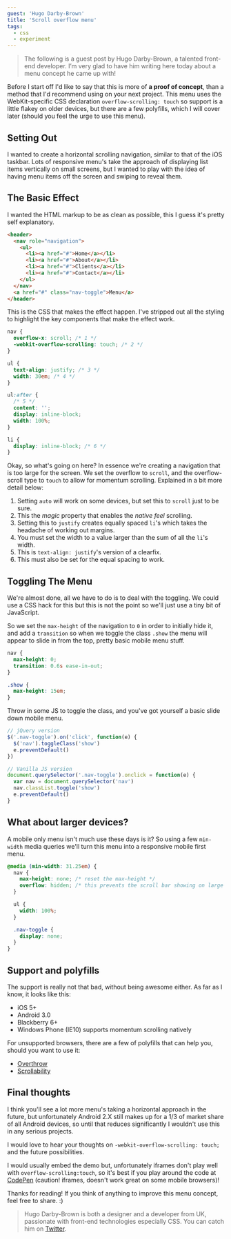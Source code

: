 ```yaml
---
guest: 'Hugo Darby-Brown'
title: 'Scroll overflow menu'
tags:
  - css
  - experiment
---
```


> The following is a guest post by Hugo Darby-Brown, a talented front-end developer. I’m very glad to have him writing here today about a menu concept he came up with!

Before I start off I'd like to say that this is more of **a proof of concept**, than a method that I'd recommend using on your next project. This menu uses the WebKit-specific CSS declaration `overflow-scrolling: touch` so support is a little flakey on older devices, but there are a few polyfills, which I will cover later (should you feel the urge to use this menu).

## Setting Out

I wanted to create a horizontal scrolling navigation, similar to that of the iOS taskbar. Lots of responsive menu's take the approach of displaying list items vertically on small screens, but I wanted to play with the idea of having menu items off the screen and swiping to reveal them.

## The Basic Effect

I wanted the HTML markup to be as clean as possible, this I guess it's pretty self explanatory.

```html
<header>
  <nav role="navigation">
    <ul>
      <li><a href="#">Home</a></li>
      <li><a href="#">About</a></li>
      <li><a href="#">Clients</a></li>
      <li><a href="#">Contact</a></li>
    </ul>
  </nav>
  <a href="#" class="nav-toggle">Menu</a>
</header>
```

This is the CSS that makes the effect happen. I've stripped out all the styling to highlight the key components that make the effect work.

```css
nav {
  overflow-x: scroll; /* 1 */
  -webkit-overflow-scrolling: touch; /* 2 */
}

ul {
  text-align: justify; /* 3 */
  width: 30em; /* 4 */
}

ul:after {
  /* 5 */
  content: '';
  display: inline-block;
  width: 100%;
}

li {
  display: inline-block; /* 6 */
}
```

Okay, so what's going on here? In essence we're creating a navigation that is too large for the screen. We set the overflow to `scroll`, and the overflow-scroll type to `touch` to allow for momentum scrolling. Explained in a bit more detail below:

1. Setting `auto` will work on some devices, but set this to `scroll` just to be sure.
1. This the _magic_ property that enables the _native feel_ scrolling.
1. Setting this to `justify` creates equally spaced `li`'s which takes the headache of working out margins.
1. You must set the width to a value larger than the sum of all the `li`'s width.
1. This is `text-align: justify`'s version of a clearfix.
1. This must also be set for the equal spacing to work.

## Toggling The Menu

We're almost done, all we have to do is to deal with the toggling. We could use a CSS hack for this but this is not the point so we'll just use a tiny bit of JavaScript.

So we set the `max-height` of the navigation to `0` in order to initially hide it, and add a `transition` so when we toggle the class `.show` the menu will appear to slide in from the top, pretty basic mobile menu stuff.

```css
nav {
  max-height: 0;
  transition: 0.6s ease-in-out;
}

.show {
  max-height: 15em;
}
```

Throw in some JS to toggle the class, and you've got yourself a basic slide down mobile menu.

```javascript
// jQuery version
$('.nav-toggle').on('click', function(e) {
  $('nav').toggleClass('show')
  e.preventDefault()
})

// Vanilla JS version
document.querySelector('.nav-toggle').onclick = function(e) {
  var nav = document.querySelector('nav')
  nav.classList.toggle('show')
  e.preventDefault()
}
```

## What about larger devices?

A mobile only menu isn't much use these days is it? So using a few `min-width` media queries we'll turn this menu into a responsive mobile first menu.

```css
@media (min-width: 31.25em) {
  nav {
    max-height: none; /* reset the max-height */
    overflow: hidden; /* this prevents the scroll bar showing on large devices */
  }

  ul {
    width: 100%;
  }

  .nav-toggle {
    display: none;
  }
}
```

## Support and polyfills

The support is really not that bad, without being awesome either. As far as I know, it looks like this:

- iOS 5+
- Android 3.0
- Blackberry 6+
- Windows Phone (IE10) supports momentum scrolling natively

For unsupported browsers, there are a few of polyfills that can help you, should you want to use it:

- [Overthrow](https://filamentgroup.github.io/Overthrow/)
- [Scrollability](https://github.com/joehewitt/scrollability/)

## Final thoughts

I think you'll see a lot more menu's taking a horizontal approach in the future, but unfortunately Android 2.X still makes up for a 1/3 of market share of all Android devices, so until that reduces significantly I wouldn't use this in any serious projects.

I would love to hear your thoughts on `-webkit-overflow-scrolling: touch;` and the future possibilities.

I would usually embed the demo but, unfortunately iframes don't play well with `overflow-scrolling:touch`, so it's best if you play around the code at [CodePen](https://codepen.io/hugo/full/pwsLj) (caution! iframes, doesn't work great on some mobile browsers)!

Thanks for reading! If you think of anything to improve this menu concept, feel free to share. :)

> Hugo Darby-Brown is both a designer and a developer from UK, passionate with front-end technologies especially CSS. You can catch him on [Twitter](https://twitter.com/darbybrown).
